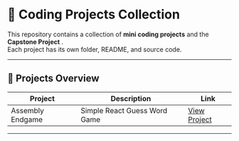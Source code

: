 # 🧠 Coding Projects Collection

This repository contains a collection of **mini coding projects** and the **Capstone Project** .  
Each project has its own folder, README, and source code.

---

## 📁 Projects Overview

| Project | Description | Link |
|----------|--------------|------|
| Assembly Endgame | Simple React Guess Word Game | [View Project](./Assembly-Endgame) |

---

